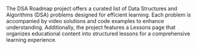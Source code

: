 The DSA Roadmap project offers a curated list of Data Structures and Algorithms (DSA) problems designed for efficient learning. Each problem is accompanied by video solutions and code examples to enhance understanding. Additionally, the project features a Lessons page that organizes educational content into structured lessons for a comprehensive learning experience.
